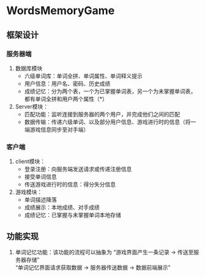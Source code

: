 # WordsMemoryGame
## 框架设计
### 服务器端
1. 数据库模块
    - 六级单词库：单词全拼、单词属性、单词释义提示
    - 用户信息：用户名、密码、历史成绩
    - 成绩记忆：分为两个表，一个为已掌握单词表，另一个为未掌握单词表，都有单词全拼和用户两个属性（*）
2. Server模块：
    - 匹配功能：监听连接到服务器的两个用户，并完成他们之间的匹配
    - 数据传输：传递六级单词、以及部分用户信息、游戏进行时的信息（将一端游戏信息同步至对手端）

### 客户端
1. client模块：
    - 登录注册：向服务端发送请求或传递注册信息
    - 接受单词信息
    - 传送游戏进行时的信息：得分失分信息
2. 游戏模块：
    - 单词描述降落
    - 成绩展示：本地成绩、对手成绩
    - 成绩记忆：已掌握与未掌握单词本地存储
   
## 功能实现
1. 单词记忆功能：该功能的流程可以抽象为 
   “游戏界面产生一条记录 -> 传送至服务器存储”  
   “单词记忆界面请求获取数据 -> 服务器传送数据 -> 数据前端展示”